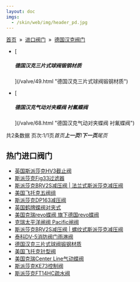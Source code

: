```yaml
---
layout: doc
imgs:
  - /skin/web/img/header_pd.jpg
---
```


[首页](/)  »  [进口阀门](#)  »  [德国汉克阀门](#)

- [

  ##### 德国汉克三片式球阀锻钢材质

  ](/valve/49.html "德国汉克三片式球阀锻钢材质")

- [

  ##### 德国汉克气动对夹蝶阀 衬氟蝶阀

  ](/valve/68.html "德国汉克气动对夹蝶阀 衬氟蝶阀")

共2条数据 页次:1/1页*首页**上一页**1**下一页**尾页*


## 热门进口阀门

- [英国斯派莎克HV3截止阀](#)
- [斯派莎克Fig33过滤器](#)
- [斯派莎克BRV2S减压阀 | 法兰式斯派莎克减压阀](#)
- [美国飞托克五阀组](/valve/51.html '美国飞托克五阀组')
- [斯派莎克DP163减压阀](#)
- [英国鹤牌蝶阀对夹式](/valve/69.html '英国鹤牌蝶阀对夹式')
- [美国克瑞revo蝶阀 旗下德国revo蝶阀](/valve/46.html '美国克瑞revo蝶阀 旗下德国revo蝶阀')
- [克瑞太平洋闸阀 Pacific闸阀](/valve/25.html '克瑞太平洋闸阀 Pacific闸阀')
- [斯派莎克BRV2S减压阀 | 螺纹式斯派莎克减压阀](#)
- [泰科DV-5消防阀门雨淋阀](/valve/54.html '泰科DV-5消防阀门雨淋阀')
- [德国汉克三片式球阀锻钢材质](/valve/49.html '德国汉克三片式球阀锻钢材质')
- [美国飞托克针型阀](/valve/70.html '美国飞托克针型阀')
- [美国克瑞Center Line气动蝶阀](/valve/44.html '美国克瑞Center Line气动蝶阀')
- [斯派莎克KE73控制阀](#)
- [斯派莎克FT14HC疏水阀](#)

